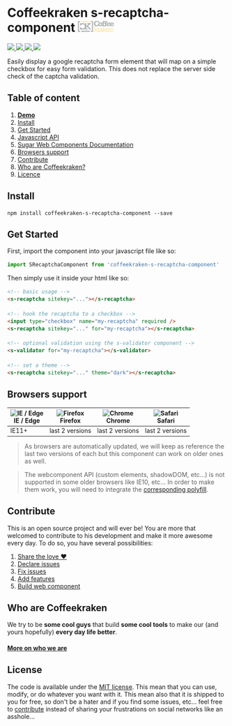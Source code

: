 # Coffeekraken s-recaptcha-component <img src=".resources/coffeekraken-logo.jpg" height="25px" />

<p>
	<!-- <a href="https://travis-ci.org/Coffeekraken/s-recaptcha-component">
		<img src="https://img.shields.io/travis/Coffeekraken/s-recaptcha-component.svg?style=flat-square" />
	</a> -->
	<a href="https://www.npmjs.com/package/coffeekraken-s-recaptcha-component">
		<img src="https://img.shields.io/npm/v/coffeekraken-s-recaptcha-component.svg?style=flat-square" />
	</a>
	<a href="https://github.com/coffeekraken/s-recaptcha-component/blob/master/LICENSE.txt">
		<img src="https://img.shields.io/npm/l/coffeekraken-s-recaptcha-component.svg?style=flat-square" />
	</a>
	<!-- <a href="https://github.com/coffeekraken/s-recaptcha-component">
		<img src="https://img.shields.io/npm/dt/coffeekraken-s-recaptcha-component.svg?style=flat-square" />
	</a>
	<a href="https://github.com/coffeekraken/s-recaptcha-component">
		<img src="https://img.shields.io/github/forks/coffeekraken/s-recaptcha-component.svg?style=social&label=Fork&style=flat-square" />
	</a>
	<a href="https://github.com/coffeekraken/s-recaptcha-component">
		<img src="https://img.shields.io/github/stars/coffeekraken/s-recaptcha-component.svg?style=social&label=Star&style=flat-square" />
	</a> -->
	<a href="https://twitter.com/coffeekrakenio">
		<img src="https://img.shields.io/twitter/url/http/coffeekrakenio.svg?style=social&style=flat-square" />
	</a>
	<a href="http://coffeekraken.io">
		<img src="https://img.shields.io/twitter/url/http/shields.io.svg?style=flat-square&label=coffeekraken.io&colorB=f2bc2b&style=flat-square" />
	</a>
</p>

Easily display a google recaptcha form element that will map on a simple checkbox for easy form validation. This does not replace the server side check of the captcha validation.

## Table of content

1. **[Demo](http://components.coffeekraken.io/app/s-recaptcha-component)**
2. [Install](#readme-install)
3. [Get Started](#readme-get-started)
4. [Javascript API](doc/js)
5. [Sugar Web Components Documentation](https://github.com/coffeekraken/sugar/blob/master/doc/webcomponent.md)
6. [Browsers support](#readme-browsers-support)
7. [Contribute](#readme-contribute)
8. [Who are Coffeekraken?](#readme-who-are-coffeekraken)
9. [Licence](#readme-license)

<a name="readme-install"></a>
## Install

```
npm install coffeekraken-s-recaptcha-component --save
```

<a name="readme-get-started"></a>
## Get Started

First, import the component into your javascript file like so:

```js
import SRecaptchaComponent from 'coffeekraken-s-recaptcha-component'
```

Then simply use it inside your html like so:

```html
<!-- basic usage -->
<s-recaptcha sitekey="..."></s-recaptcha>

<!-- hook the recaptcha to a checkbox -->
<input type="checkbox" name="my-recaptcha" required />
<s-recaptcha sitekey="..." for="my-recaptcha"></s-recaptcha>

<!-- optional validation using the s-validator component -->
<s-validator for="my-recaptcha"></s-validator>

<!-- set a theme -->
<s-recaptcha sitekey="..." theme="dark"></s-recaptcha>
```

<a id="readme-browsers-support"></a>
## Browsers support

| <img src="https://raw.githubusercontent.com/godban/browsers-support-badges/master/src/images/edge.png" alt="IE / Edge" width="16px" height="16px" /></br>IE / Edge | <img src="https://raw.githubusercontent.com/godban/browsers-support-badges/master/src/images/firefox.png" alt="Firefox" width="16px" height="16px" /></br>Firefox | <img src="https://raw.githubusercontent.com/godban/browsers-support-badges/master/src/images/chrome.png" alt="Chrome" width="16px" height="16px" /></br>Chrome | <img src="https://raw.githubusercontent.com/godban/browsers-support-badges/master/src/images/safari.png" alt="Safari" width="16px" height="16px" /></br>Safari |
| --------- | --------- | --------- | --------- |
| IE11+ | last 2 versions| last 2 versions| last 2 versions

> As browsers are automatically updated, we will keep as reference the last two versions of each but this component can work on older ones as well.

> The webcomponent API (custom elements, shadowDOM, etc...) is not supported in some older browsers like IE10, etc... In order to make them work, you will need to integrate the [corresponding polyfill](https://www.webcomponents.org/polyfills).

<a id="readme-contribute"></a>
## Contribute

This is an open source project and will ever be! You are more that welcomed to contribute to his development and make it more awesome every day.
To do so, you have several possibilities:

1. [Share the love ❤️](https://github.com/Coffeekraken/coffeekraken/blob/master/contribute.md#contribute-share-the-love)
2. [Declare issues](https://github.com/Coffeekraken/coffeekraken/blob/master/contribute.md#contribute-declare-issues)
3. [Fix issues](https://github.com/Coffeekraken/coffeekraken/blob/master/contribute.md#contribute-fix-issues)
4. [Add features](https://github.com/Coffeekraken/coffeekraken/blob/master/contribute.md#contribute-add-features)
5. [Build web component](https://github.com/Coffeekraken/coffeekraken/blob/master/contribute.md#contribute-build-web-component)

<a id="readme-who-are-coffeekraken"></a>
## Who are Coffeekraken

We try to be **some cool guys** that build **some cool tools** to make our (and yours hopefully) **every day life better**.  

#### [More on who we are](https://github.com/Coffeekraken/coffeekraken/blob/master/who-are-we.md)

<a id="readme-license"></a>
## License

The code is available under the [MIT license](LICENSE.txt). This mean that you can use, modify, or do whatever you want with it. This mean also that it is shipped to you for free, so don't be a hater and if you find some issues, etc... feel free to [contribute](https://github.com/Coffeekraken/coffeekraken/blob/master/contribute.md) instead of sharing your frustrations on social networks like an asshole...
